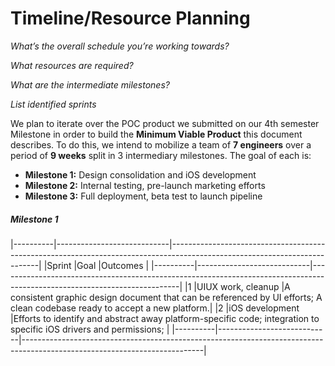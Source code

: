 # Timeline/Resource Planning

*What’s the overall schedule you’re working towards?*

*What resources are required?*

*What are the intermediate milestones?*

*List identified sprints*

We plan to iterate over the POC product we submitted on our 4th semester Milestone in order to build the **Minimum Viable Product** this document describes. To do this, we intend to mobilize a team of **7 engineers**
over a period of **9 weeks** split in 3 intermediary milestones. The goal of each is: 

 - **Milestone 1:** Design consolidation and iOS development
 - **Milestone 2:** Internal testing, pre-launch marketing efforts
 - **Milestone 3:** Full deployment, beta test to launch pipeline

##### Milestone 1
  |----------|----------------------------|---------------------------------------------------------------------------------------------------------------------------|
  |Sprint    |Goal                        |Outcomes                                                                                                                   |
  |----------|----------------------------|---------------------------------------------------------------------------------------------------------------------------|
  |1         |UIUX work, cleanup          |A consistent graphic design document that can be referenced by UI efforts; A clean codebase ready to accept a new platform.|
  |2         |iOS development             |Efforts to identify and abstract away platform-specific code; integration to specific iOS drivers and permissions;         |
  |----------|----------------------------|---------------------------------------------------------------------------------------------------------------------------|
